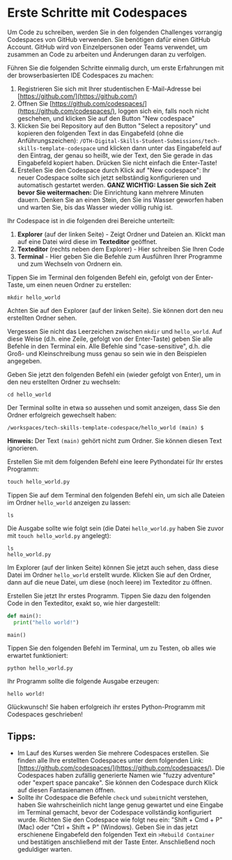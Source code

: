 # Erste Schritte mit Codespaces
Um Code zu schreiben, werden Sie in den folgenden Challenges vorrangig Codespaces von GitHub verwenden. Sie benötigen dafür einen GitHub Account. GitHub wird von Einzelpersonen oder Teams verwendet, um zusammen an Code zu arbeiten und Änderungen daran zu verfolgen.

Führen Sie die folgenden Schritte einmalig durch, um erste Erfahrungen mit der browserbasierten IDE Codespaces zu machen:

1. Registrieren Sie sich mit Ihrer studentischen E-Mail-Adresse bei [https://github.com/](https://github.com/)
2. Öffnen Sie [https://github.com/codespaces/](https://github.com/codespaces/), loggen sich ein, falls noch nicht geschehen, und klicken Sie auf den Button  "New codespace"
3. Klicken Sie bei Repository auf den Button "Select a repository" und kopieren den folgenden Text in das Eingabefeld (ohne die Anführungszeichen): ```/OTH-Digital-Skills-Student-Submissions/tech-skills-template-codespace``` und klicken dann unter das Eingabefeld auf den Eintrag, der genau so heißt, wie der Text, den Sie gerade in das Eingabefeld kopiert haben. Drücken Sie nicht einfach die Enter-Taste!
4. Erstellen Sie den Codespace durch Klick auf "New codespace": Ihr neuer Codespace sollte sich jetzt selbständig konfigurieren und automatisch gestartet werden.
**GANZ WICHTIG: Lassen Sie sich Zeit bevor Sie weitermachen:** Die Einrichtung kann mehrere Minuten dauern. Denken Sie an einen Stein, den Sie ins Wasser geworfen haben und warten Sie, bis das Wasser wieder völlig ruhig ist.

Ihr Codespace ist in die folgenden drei Bereiche unterteilt:

1. **Explorer** (auf der linken Seite) - Zeigt Ordner und Dateien an. Klickt man auf eine Datei wird diese im **Texteditor** geöffnet.
2. **Texteditor** (rechts neben dem Explorer) - Hier schreiben Sie Ihren Code
3. **Terminal** - Hier geben Sie die Befehle zum Ausführen Ihrer Programme und zum Wechseln von Ordnern ein.

Tippen Sie im Terminal den folgenden Befehl ein, gefolgt von der Enter-Taste, um einen neuen Ordner zu erstellen:

~~~shell
mkdir hello_world
~~~

Achten Sie auf den Explorer (auf der linken Seite). Sie können dort den neu erstellten Ordner sehen.

Vergessen Sie nicht das Leerzeichen zwischen ```mkdir``` und ```hello_world```. Auf diese Weise (d.h. eine Zeile, gefolgt von der Enter-Taste) geben Sie alle Befehle in den Terminal ein. Alle Befehle sind "case-sensitive", d.h. die Groß- und Kleinschreibung muss genau so sein wie in den Beispielen angegeben.

Geben Sie jetzt den folgenden Befehl ein (wieder gefolgt von Enter), um in den neu erstellten Ordner zu wechseln:

~~~shell
cd hello_world
~~~

Der Terminal sollte in etwa so aussehen und somit anzeigen, dass Sie den Ordner erfolgreich gewechselt haben:

~~~shell
/workspaces/tech-skills-template-codespace/hello_world (main) $
~~~

**Hinweis:** Der Text ```(main)``` gehört nicht zum Ordner. Sie können diesen Text ignorieren.

Erstellen Sie mit dem folgenden Befehl eine leere Pythondatei für Ihr erstes Programm:

~~~python
touch hello_world.py	
~~~

Tippen Sie auf dem Terminal den folgenden Befehl ein, um sich alle Dateien im Ordner ```hello_world``` anzeigen zu lassen:

~~~shell
ls
~~~

Die Ausgabe sollte wie folgt sein (die Datei ```hello_world.py``` haben Sie zuvor mit ```touch hello_world.py``` angelegt):

~~~shell
ls
hello_world.py
~~~

Im Explorer (auf der linken Seite) können Sie jetzt auch sehen, dass diese Datei im Ordner ```hello_world``` erstellt wurde. Klicken Sie auf den Ordner, dann auf die neue Datei, um diese (noch leere) im Texteditor zu öffnen.

Erstellen Sie jetzt Ihr erstes Programm. Tippen Sie dazu den folgenden Code in den Texteditor, exakt so, wie hier dargestellt:

~~~python
def main():
  print("hello world!")

main()
~~~

Tippen Sie den folgenden Befehl im Terminal, um zu Testen, ob alles wie erwartet funktioniert:

~~~shell
python hello_world.py 
~~~

Ihr Programm sollte die folgende Ausgabe erzeugen:

~~~shell
hello world!
~~~

Glückwunsch! Sie haben erfolgreich ihr erstes Python-Programm mit Codespaces geschrieben!

## Tipps:
* Im Lauf des Kurses werden Sie mehrere Codespaces erstellen. Sie finden alle Ihre erstellten Codespaces unter dem folgenden Link: [https://github.com/codespaces/](https://github.com/codespaces/). Die Codespaces haben zufällig generierte Namen wie "fuzzy adventure" oder "expert space pancake". Sie können den Codespace durch Klick auf diesen Fantasienamen öffnen.
* Sollte ihr Codespace die Befehle ```check``` und ```submit```nicht verstehen, haben Sie wahrscheinlich nicht lange genug gewartet und eine Eingabe im Terminal gemacht, bevor der Codespace vollständig konfiguriert wurde. Richten Sie den Codespace wie folgt neu ein: "Shift + Cmd + P" (Mac) oder "Ctrl + Shift + P" (Windows). Geben Sie in das jetzt erschienene Eingabefeld den folgenden Text ein ```>Rebuild Container``` und bestätigen anschließend mit der Taste Enter. Anschließend noch geduldiger warten.
